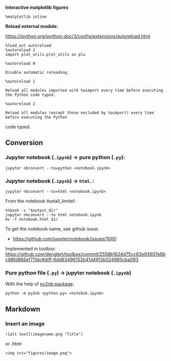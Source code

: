 

**Interactive matplotlib figures**

~~~~
%matplotlib inline
~~~~

**Reload external module:**

https://ipython.org/ipython-doc/3/config/extensions/autoreload.html

~~~~
%load_ext autoreload
%autoreload 2
import plot_utils.plot_utils as plu
~~~~

~~~~
%autoreload 0
~~~~

    Disable automatic reloading.

~~~~
%autoreload 1
~~~~

    Reload all modules imported with %aimport every time before executing the Python code typed.

~~~~
%autoreload 2
~~~~

    Reload all modules (except those excluded by %aimport) every time before executing the Python
code typed.


## Conversion

### Jupyter notebook (`.ipynb`) -> pure python (`.py`):

~~~~
jupyter nbconvert --to=python <notebook.ipynb>
~~~~

### Jupyter notebook (`.ipynb`) -> `html.`:

~~~~
jupyter nbconvert --to=html <notebook.ipynb>
~~~~


From the notebook itselall_limitsf:

~~~~
%%bash -s "$output_dir"
jupyter nbconvert --to html notebook.ipynb
mv -f notebook.html $1/
~~~~

To get the notebook name, see github issue:
- https://github.com/jupyter/notebook/issues/1000

Implemented in toolbox:
https://github.com/denglert/toolbox/commit/2558b1624d75cc63e93607e8bc98fd866ef711dc#diff-6dd63496152b41d4913b524995cba093

### Pure python file (`.py`) -> jupyter notebook (`.ipynb`)

With the help of [py2nb package](https://github.com/sklam/py2nb):

~~~~
python -m py2nb <python.py> <notebok.ipynb>
~~~~


## Markdown

### Insert an image


~~~~
![alt text](imagename.png "Title")
~~~~

or .html

~~~~
<img src="figures/image.png">
~~~~
